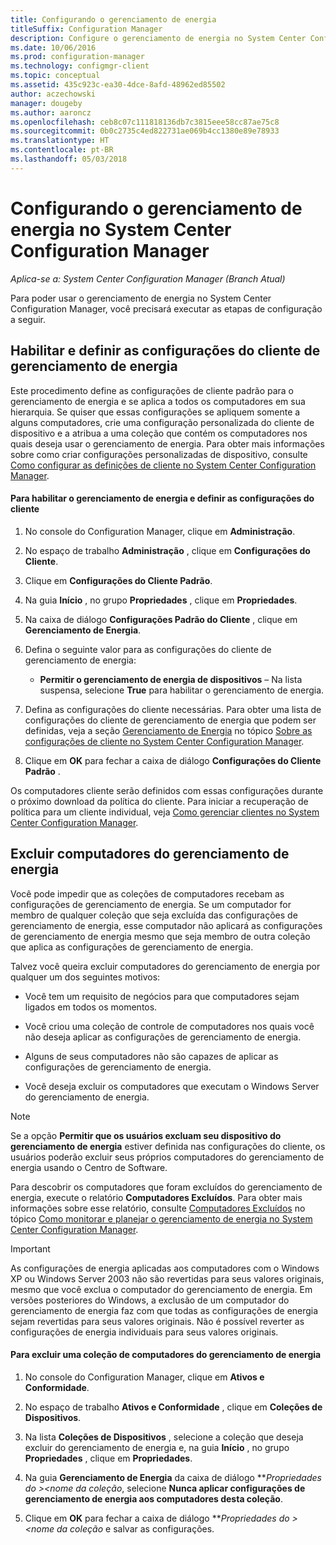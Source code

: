 ```yaml
---
title: Configurando o gerenciamento de energia
titleSuffix: Configuration Manager
description: Configure o gerenciamento de energia no System Center Configuration Manager.
ms.date: 10/06/2016
ms.prod: configuration-manager
ms.technology: configmgr-client
ms.topic: conceptual
ms.assetid: 435c923c-ea30-4dce-8afd-48962ed85502
author: aczechowski
manager: dougeby
ms.author: aaroncz
ms.openlocfilehash: ceb8c07c111818136db7c3815eee58cc87ae75c8
ms.sourcegitcommit: 0b0c2735c4ed822731ae069b4cc1380e89e78933
ms.translationtype: HT
ms.contentlocale: pt-BR
ms.lasthandoff: 05/03/2018
---
```

# <a name="configuring-power-management-in-system-center-configuration-manager"></a>Configurando o gerenciamento de energia no System Center Configuration Manager

*Aplica-se a: System Center Configuration Manager (Branch Atual)*

Para poder usar o gerenciamento de energia no System Center Configuration Manager, você precisará executar as etapas de configuração a seguir.  

## <a name="enable-and-configure-power-management-client-settings"></a>Habilitar e definir as configurações do cliente de gerenciamento de energia  
 Este procedimento define as configurações de cliente padrão para o gerenciamento de energia e se aplica a todos os computadores em sua hierarquia. Se quiser que essas configurações se apliquem somente a alguns computadores, crie uma configuração personalizada do cliente de dispositivo e a atribua a uma coleção que contém os computadores nos quais deseja usar o gerenciamento de energia. Para obter mais informações sobre como criar configurações personalizadas de dispositivo, consulte [Como configurar as definições de cliente no System Center Configuration Manager](../../../../core/clients/deploy/configure-client-settings.md).  

#### <a name="to-enable-power-management-and-configure-client-settings"></a>Para habilitar o gerenciamento de energia e definir as configurações do cliente  

1.  No console do Configuration Manager, clique em **Administração**.  

2.  No espaço de trabalho **Administração** , clique em **Configurações do Cliente**.  

3.  Clique em **Configurações do Cliente Padrão**.  

4.  Na guia **Início** , no grupo **Propriedades** , clique em **Propriedades**.  

5.  Na caixa de diálogo **Configurações Padrão do Cliente** , clique em **Gerenciamento de Energia**.  

6.  Defina o seguinte valor para as configurações do cliente de gerenciamento de energia:  

    -   **Permitir o gerenciamento de energia de dispositivos** – Na lista suspensa, selecione **True** para habilitar o gerenciamento de energia.  

7.  Defina as configurações do cliente necessárias. Para obter uma lista de configurações do cliente de gerenciamento de energia que podem ser definidas, veja a seção [Gerenciamento de Energia](../../../../core/clients/deploy/about-client-settings.md#power-management) no tópico [Sobre as configurações de cliente no System Center Configuration Manager](../../../../core/clients/deploy/about-client-settings.md).  

8.  Clique em **OK** para fechar a caixa de diálogo **Configurações do Cliente Padrão** .  

 Os computadores cliente serão definidos com essas configurações durante o próximo download da política do cliente. Para iniciar a recuperação de política para um cliente individual, veja [Como gerenciar clientes no System Center Configuration Manager](../../../../core/clients/manage/manage-clients.md).  

## <a name="exclude-computers-from-power-management"></a>Excluir computadores do gerenciamento de energia  
 Você pode impedir que as coleções de computadores recebam as configurações de gerenciamento de energia. Se um computador for membro de qualquer coleção que seja excluída das configurações de gerenciamento de energia, esse computador não aplicará as configurações de gerenciamento de energia mesmo que seja membro de outra coleção que aplica as configurações de gerenciamento de energia.  

 Talvez você queira excluir computadores do gerenciamento de energia por qualquer um dos seguintes motivos:  

-   Você tem um requisito de negócios para que computadores sejam ligados em todos os momentos.  

-   Você criou uma coleção de controle de computadores nos quais você não deseja aplicar as configurações de gerenciamento de energia.  

-   Alguns de seus computadores não são capazes de aplicar as configurações de gerenciamento de energia.  

-   Você deseja excluir os computadores que executam o Windows Server do gerenciamento de energia.  

> [!NOTE]  
>  Se a opção **Permitir que os usuários excluam seu dispositivo do gerenciamento de energia** estiver definida nas configurações do cliente, os usuários poderão excluir seus próprios computadores do gerenciamento de energia usando o Centro de Software.  

 Para descobrir os computadores que foram excluídos do gerenciamento de energia, execute o relatório **Computadores Excluídos**. Para obter mais informações sobre esse relatório, consulte [Computadores Excluídos](../../../../core/clients/manage/power/monitor-and-plan-for-power-management.md#BKMK_Excluded) no tópico [Como monitorar e planejar o gerenciamento de energia no System Center Configuration Manager](../../../../core/clients/manage/power/monitor-and-plan-for-power-management.md).  

> [!IMPORTANT]  
>  As configurações de energia aplicadas aos computadores com o Windows XP ou Windows Server 2003 não são revertidas para seus valores originais, mesmo que você exclua o computador do gerenciamento de energia. Em versões posteriores do Windows, a exclusão de um computador do gerenciamento de energia faz com que todas as configurações de energia sejam revertidas para seus valores originais. Não é possível reverter as configurações de energia individuais para seus valores originais.  

#### <a name="to-exclude-a-collection-of-computers-from-power-management"></a>Para excluir uma coleção de computadores do gerenciamento de energia  

1.  No console do Configuration Manager, clique em **Ativos e Conformidade**.  

2.  No espaço de trabalho **Ativos e Conformidade** , clique em **Coleções de Dispositivos**.  

3.  Na lista **Coleções de Dispositivos** , selecione a coleção que deseja excluir do gerenciamento de energia e, na guia **Início** , no grupo **Propriedades** , clique em **Propriedades**.  

4.  Na guia **Gerenciamento de Energia** da caixa de diálogo ****Propriedades* do \><nome da coleção*, selecione **Nunca aplicar configurações de gerenciamento de energia aos computadores desta coleção**.  

5.  Clique em **OK** para fechar a caixa de diálogo ****Propriedades* do \><nome da coleção* e salvar as configurações.  
